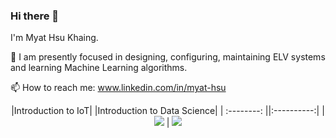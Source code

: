 ### Hi there 👋

I'm Myat Hsu Khaing.
 
 🌱 I am presently focused in designing, configuring, maintaining ELV systems and learning Machine Learning algorithms.
 
 📫 How to reach me: www.linkedin.com/in/myat-hsu
 
<div align="center">

|Introduction to IoT| |Introduction to Data Science|
| :--------: ||:----------:|
| <img src="https://images.credly.com/size/100x100/images/fce226c2-0f13-4e17-b60c-24fa6ffd88cb/Intro2IoT.png"/> | <img src="https://www.credly.com/size/100x100/images/"/>
<div data-iframe-width="150" data-iframe-height="270" data-share-badge-id="274f7906-4a19-4e52-9cbb-d89d864ce302" data-share-badge-host="https://www.credly.com"></div><script type="text/javascript" async src="//cdn.credly.com/assets/utilities/embed.js"></script>

</div>
